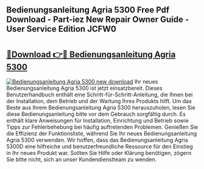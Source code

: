 ## Bedienungsanleitung Agria 5300 Free Pdf Download - Part-iez New Repair Owner Guide - User Service Edition JCFW0

# <h2><a href="http://df35tux.blite.top/?on=Bedienungsanleitung+Agria+5300">🔗Download 👉🔴 Bedienungsanleitung Agria 5300</a></h2>

[![Bedienungsanleitung Agria 5300 new download](https://i.imgur.com/lujVjoI.png)](http://df35tux.blite.top/?on=Bedienungsanleitung+Agria+5300)
Ihr neues Bedienungsanleitung Agria 5300 ist jetzt einsatzbereit. Dieses Benutzerhandbuch enthält eine Schritt-für-Schritt-Anleitung, die Ihnen bei der Installation, dem Betrieb und der Wartung Ihres Produkts hilft. Um das Beste aus Ihrem Bedienungsanleitung Agria 5300 herauszuholen, lesen Sie diese Bedienungsanleitung bitte vor dem Gebrauch sorgfältig durch. Es enthält klare Anweisungen für Installation, Einrichtung und Betrieb sowie Tipps zur Fehlerbehebung bei häufig auftretenden Problemen. Genießen Sie die Effizienz der Funktionsliste, während Sie Ihr neues Bedienungsanleitung Agria 5300 verwenden. Wir hoffen, dass das Bedienungsanleitung Agria 5300D eine hilfreiche und benutzerfreundliche Ressource für den Einstieg in Ihr neues Produkt war. Sollten Sie Hilfe oder Klärung benötigen, zögern Sie bitte nicht, sich an unser Kundendienstteam zu wenden.

